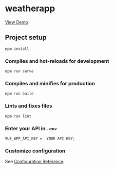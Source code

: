 # weatherapp
<a href="https://dmweather.netlify.app/">View Demo</a>
## Project setup
```
npm install
```

### Compiles and hot-reloads for development
```
npm run serve
```

### Compiles and minifies for production
```
npm run build
```

### Lints and fixes files
```
npm run lint
```

### Enter your API in `.env` ###
   ```env
   VUE_APP_API_KEY =  YOUR API KEY;
   ```
### Customize configuration
See [Configuration Reference](https://cli.vuejs.org/config/).
